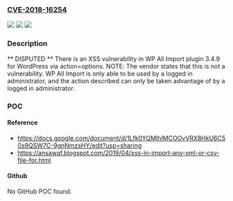 ### [CVE-2018-16254](https://cve.mitre.org/cgi-bin/cvename.cgi?name=CVE-2018-16254)
![](https://img.shields.io/static/v1?label=Product&message=n%2Fa&color=blue)
![](https://img.shields.io/static/v1?label=Version&message=n%2Fa&color=blue)
![](https://img.shields.io/static/v1?label=Vulnerability&message=n%2Fa&color=brighgreen)

### Description

** DISPUTED ** There is an XSS vulnerability in WP All Import plugin 3.4.9 for WordPress via action=options. NOTE: The vendor states that this is not a vulnerability. WP All Import is only able to be used by a logged in administrator, and the action described can only be taken advantage of by a logged in administrator.

### POC

#### Reference
- https://docs.google.com/document/d/1Lfk0YQMIhlMCOOvVRX8HkU6C50s9QSW7C-9gnNmzsHY/edit?usp=sharing
- https://ansawaf.blogspot.com/2019/04/xss-in-import-any-xml-or-csv-file-for.html

#### Github
No GitHub POC found.

